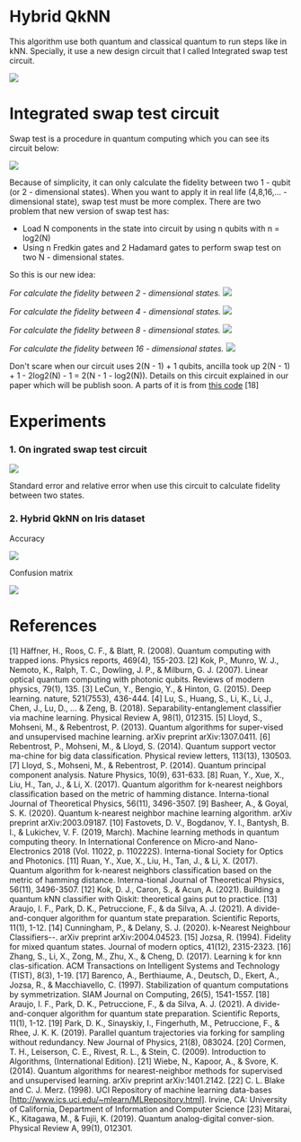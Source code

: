 # Hybrid QkNN

This algorithm use both quantum and classical quantum to run steps like in kNN. Specially, it use a new design circuit that I called Integrated swap test circuit.

![](images/algorithm.png?raw=true)

# Integrated swap test circuit

Swap test is a procedure in quantum computing which you can see its circuit below:

![](images/swap_test_circuit.png?raw=true)

Because of simplicity, it can only calculate the fidelity between two 1 - qubit (or 2 - dimensional states). When you want to apply it in real life (4,8,16,... - dimensional state), swap test must be more complex. There are two problem that new version of swap test has:

- Load N components in the state into circuit by using n qubits with n = log2(N)
- Using n Fredkin gates and 2 Hadamard gates to perform swap test on two N - dimensional states.

So this is our new idea:

*For calculate the fidelity between 2 - dimensional states.*
![](images/integrated_swap_test/2-dimensional.png?raw=true)

*For calculate the fidelity between 4 - dimensional states.*
![](images/integrated_swap_test/4-dimensional.png?raw=true)

*For calculate the fidelity between 8 - dimensional states.*
![](images/integrated_swap_test/8-dimensional.png?raw=true)

*For calculate the fidelity between 16 - dimensional states.*
![](images/integrated_swap_test/16-dimensional.png?raw=true)

Don't scare when our circuit uses 2(N - 1) + 1 qubits, ancilla took up 2(N - 1) + 1 - 2log2(N) - 1 = 2(N - 1 - log2(N)). Details on this circuit explained in our paper which will be publish soon. A parts of it is from [this code](https://github.com/adjs/dcsp) [18]

# Experiments

### 1. On ingrated swap test circuit

![](images/se_re.png?raw=true)

Standard error and relative error when use this circuit to calculate fidelity between two states.

### 2. Hybrid QkNN on Iris dataset

Accuracy

![](images/accuracy.png?raw=true)

Confusion matrix

![](images/confusion_matrix.png?raw=true)


# References

[1] Häffner, H., Roos, C. F., & Blatt, R. (2008). Quantum computing with trapped ions. Physics reports, 469(4), 155-203.
[2] Kok, P., Munro, W. J., Nemoto, K., Ralph, T. C., Dowling, J. P., & Milburn, G. J. (2007). Linear optical quantum computing with photonic qubits. Reviews of modern physics, 79(1), 135.
[3] LeCun, Y., Bengio, Y., & Hinton, G. (2015). Deep learning. nature, 521(7553), 436-444.
[4] Lu, S., Huang, S., Li, K., Li, J., Chen, J., Lu, D., ... & Zeng, B. (2018). Separability-entanglement classifier via machine learning. Physical Review A, 98(1), 012315.
[5] Lloyd, S., Mohseni, M., & Rebentrost, P. (2013). Quantum algorithms for super-vised and unsupervised machine learning. arXiv preprint arXiv:1307.0411.
[6] Rebentrost, P., Mohseni, M., & Lloyd, S. (2014). Quantum support vector ma-chine for big data classification. Physical review letters, 113(13), 130503.
[7] Lloyd, S., Mohseni, M., & Rebentrost, P. (2014). Quantum principal component analysis. Nature Physics, 10(9), 631-633.
[8] Ruan, Y., Xue, X., Liu, H., Tan, J., & Li, X. (2017). Quantum algorithm for k-nearest neighbors classification based on the metric of hamming distance. Interna-tional Journal of Theoretical Physics, 56(11), 3496-3507.
[9] Basheer, A., & Goyal, S. K. (2020). Quantum k-nearest neighbor machine learning algorithm. arXiv preprint arXiv:2003.09187.
[10] Fastovets, D. V., Bogdanov, Y. I., Bantysh, B. I., & Lukichev, V. F. (2019, March). Machine learning methods in quantum computing theory. In International Conference on Micro-and Nano-Electronics 2018 (Vol. 11022, p. 110222S). Interna-tional Society for Optics and Photonics.
[11] Ruan, Y., Xue, X., Liu, H., Tan, J., & Li, X. (2017). Quantum algorithm for k-nearest neighbors classification based on the metric of hamming distance. Interna-tional Journal of Theoretical Physics, 56(11), 3496-3507.
[12] Kok, D. J., Caron, S., & Acun, A. (2021). Building a quantum kNN classifier with Qiskit: theoretical gains put to practice.
[13] Araujo, I. F., Park, D. K., Petruccione, F., & da Silva, A. J. (2021). A divide-and-conquer algorithm for quantum state preparation. Scientific Reports, 11(1), 1-12.
[14] Cunningham, P., & Delany, S. J. (2020). k-Nearest Neighbour Classifiers--. arXiv preprint arXiv:2004.04523.
[15] Jozsa, R. (1994). Fidelity for mixed quantum states. Journal of modern optics, 41(12), 2315-2323.
[16] Zhang, S., Li, X., Zong, M., Zhu, X., & Cheng, D. (2017). Learning k for knn clas-sification. ACM Transactions on Intelligent Systems and Technology (TIST), 8(3), 1-19.
[17] Barenco, A., Berthiaume, A., Deutsch, D., Ekert, A., Jozsa, R., & Macchiavello, C. (1997). Stabilization of quantum computations by symmetrization. SIAM Journal on Computing, 26(5), 1541-1557.
[18] Araujo, I. F., Park, D. K., Petruccione, F., & da Silva, A. J. (2021). A divide-and-conquer algorithm for quantum state preparation. Scientific Reports, 11(1), 1-12.
[19] Park, D. K., Sinayskiy, I., Fingerhuth, M., Petruccione, F., & Rhee, J. K. K. (2019). Parallel quantum trajectories via forking for sampling without redundancy. New Journal of Physics, 21(8), 083024.
[20] Cormen, T. H., Leiserson, C. E., Rivest, R. L., & Stein, C. (2009). Introduction to Algorithms, (International Edition).
[21] Wiebe, N., Kapoor, A., & Svore, K. (2014). Quantum algorithms for nearest-neighbor methods for supervised and unsupervised learning. arXiv preprint arXiv:1401.2142.
[22] C. L. Blake and C. J. Merz. (1998). UCI Repository of machine learning data-bases [http://www.ics.uci.edu/~mlearn/MLRepository.html]. Irvine, CA: University of California, Department of Information and Computer Science
[23] Mitarai, K., Kitagawa, M., & Fujii, K. (2019). Quantum analog-digital conver-sion. Physical Review A, 99(1), 012301.


